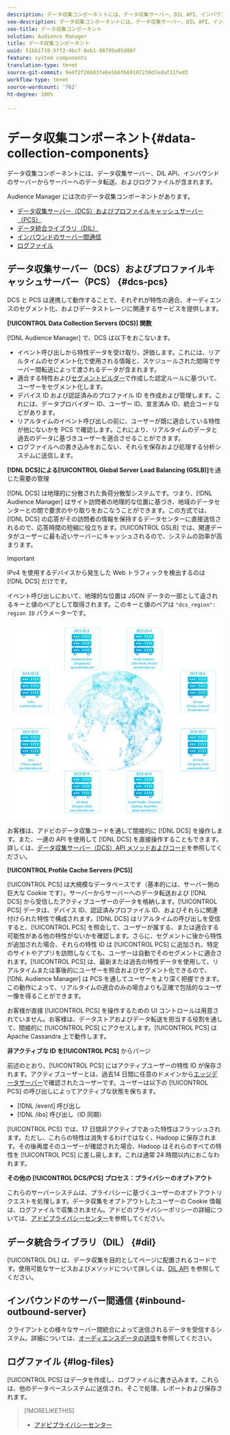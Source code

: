 ```yaml
---
description: データ収集コンポーネントには、データ収集サーバー、DIL API、インバウンドのサーバーからサーバーへのデータ転送、およびログファイルが含まれます。
seo-description: データ収集コンポーネントには、データ収集サーバー、DIL API、インバウンドのサーバーからサーバーへのデータ転送、およびログファイルが含まれます。
seo-title: データ収集コンポーネント
solution: Audience Manager
title: データ収集コンポーネント
uuid: 51bb1719-5ff2-4bc7-8eb1-98795e05d08f
feature: system components
translation-type: tm+mt
source-git-commit: 9e4f2f26b83fe6e5b6f669107239d7edaf11fed3
workflow-type: tm+mt
source-wordcount: '762'
ht-degree: 100%

---
```



# データ収集コンポーネント{#data-collection-components}

データ収集コンポーネントには、データ収集サーバー、DIL API、インバウンドのサーバーからサーバーへのデータ転送、およびログファイルが含まれます。

<!-- 

c_compcollect.xml

 -->

Audience Manager には次のデータ収集コンポーネントがあります。

* [データ収集サーバー（DCS）およびプロファイルキャッシュサーバー（PCS）](../../reference/system-components/components-data-collection.md#dcs-pcs)
* [データ統合ライブラリ（DIL）](../../reference/system-components/components-data-collection.md#dil)
* [インバウンドのサーバー間通信](../../reference/system-components/components-data-collection.md#inbound-outbound-server)
* [ログファイル](../../reference/system-components/components-data-collection.md#log-files)

## データ収集サーバー（DCS）およびプロファイルキャッシュサーバー（PCS） {#dcs-pcs}

DCS と PCS は連携して動作することで、それぞれが特性の適合、オーディエンスのセグメント化、およびデータストレージに関連するサービスを提供します。

**[!UICONTROL Data Collection Servers (DCS)] 関数**

[!DNL Audience Manager] で、DCS は以下をおこないます。

* イベント呼び出しから特性データを受け取り、評価します。これには、リアルタイムのセグメント化で使用される情報と、スケジュールされた間隔でサーバー間転送によって渡されるデータが含まれます。
* 適合する特性および[セグメントビルダー](../../features/segments/segment-builder.md)で作成した認定ルールに基づいて、ユーザーをセグメント化します。
* デバイス ID および認証済みのプロファイル ID を作成および管理します。これには、データプロバイダー ID、ユーザー ID、宣言済み ID、統合コードなどがあります。
* リアルタイムのイベント呼び出しの前に、ユーザーが既に適合している特性が他にないかを PCS で確認します。これにより、リアルタイムのデータと過去のデータに基づきユーザーを適合させることができます。
* ログファイルへの書き込みをおこない、それらを保存および処理する分析システムに送信します。

**[!DNL DCS]による[!UICONTROL Global Server Load Balancing (GSLB)]**&#x200B;を通じた需要の管理

[!DNL DCS] は地理的に分散された負荷分散型システムです。つまり、[!DNL Audience Manager] はサイト訪問者の地理的な位置に基づき、地域のデータセンターとの間で要求のやり取りをおこなうことができます。この方式では、[!DNL DCS] の応答がその訪問者の情報を保持するデータセンターに直接送信されるので、応答時間の短縮に役立ちます。[!UICONTROL GSLB] では、関連データがユーザーに最も近いサーバーにキャッシュされるので、システムの効率が高まります。

>[!IMPORTANT]
>
>IPv4 を使用するデバイスから発生した Web トラフィックを検出するのは [!DNL DCS] だけです。

イベント呼び出しにおいて、地理的な位置は JSON データの一部として返されるキーと値のペアとして取得されます。このキーと値のペアは `"dcs_region": region ID` パラメーターです。

![](assets/dcs-map.png)

お客様は、アドビのデータ収集コードを通して間接的に [!DNL DCS] を操作します。また、一連の API を使用して [!DNL DCS] を直接操作することもできます。詳しくは、[データ収集サーバー（DCS）API メソッドおよびコード](../../api/dcs-intro/dcs-event-calls/dcs-event-calls.md)を参照してください。

**[!UICONTROL Profile Cache Servers (PCS)]**

[!UICONTROL PCS] は大規模なデータベースです（基本的には、サーバー側の巨大な Cookie です）。サーバーからサーバーへのデータ転送および [!DNL DCS] から受信したアクティブユーザーのデータを格納します。[!UICONTROL PCS] データは、デバイス ID、認証済みプロファイル ID、およびそれらに関連付けられた特性で構成されます。[!DNL DCS] はリアルタイムの呼び出しを受信すると、[!UICONTROL PCS] を照会して、ユーザーが属する、または適合する可能性がある他の特性がないかを確認します。さらに、セグメントに後から特性が追加された場合、それらの特性 ID は [!UICONTROL PCS] に追加され、特定のサイトやアプリを訪問しなくても、ユーザーは自動でそのセグメントに適合されます。[!UICONTROL PCS] は、最新または過去の特性データを使用して、リアルタイムまたは事後的にユーザーを照合およびセグメント化できるので、[!DNL Audience Manager] は PCS を通してユーザーをより深く把握できます。この動作によって、リアルタイムの適合のみの場合よりも正確で包括的なユーザー像を得ることができます。

お客様が直接 [!UICONTROL PCS] を操作するための UI コントロールは用意されていません。お客様は、データストアおよびデータ転送を担当する役割を通して、間接的に [!UICONTROL PCS] にアクセスします。[!UICONTROL PCS] は Apache Cassandra 上で動作します。

**非アクティブな ID を[!UICONTROL PCS]** からパージ

前述のとおり、[!UICONTROL PCS] にはアクティブユーザーの特性 ID が保存されます。アクティブユーザーとは、過去14 日間に任意のドメインから[エッジデータサーバー](../../reference/system-components/components-edge.md)で確認されたユーザーです。ユーザーは以下の [!UICONTROL PCS] の呼び出しによってアクティブな状態を保ちます。

* [!DNL /event] 呼び出し
* [!DNL /ibs] 呼び出し（ID 同期）

<!-- 

Removed /dpm calls from the bulleted list. /dpm calls have been deprecated.

 -->

[!UICONTROL PCS] では、17 日間非アクティブであった特性はフラッシュされます。ただし、これらの特性は消失するわけではなく、Hadoop に保存されます。その後再度そのユーザーが確認された場合、Hadoop はそれらのすべての特性を [!UICONTROL PCS] に差し戻します。これは通常 24 時間以内におこなわれます。

**その他の [!UICONTROL DCS/PCS] プロセス：プライバシーのオプトアウト**

これらのサーバーシステムは、プライバシーに基づくユーザーのオプトアウトリクエストを処理します。データ収集をオプトアウトしたユーザーの Cookie 情報は、ログファイルで収集されません。アドビのプライバシーポリシーの詳細については、[アドビプライバシーセンター](https://www.adobe.com/privacy/advertising-services.html)を参照してください。

## データ統合ライブラリ（DIL） {#dil}

[!UICONTROL DIL] は、データ収集を目的としてページに配置されるコードです。使用可能なサービスおよびメソッドについて詳しくは、[DIL API](../../dil/dil-overview.md) を参照してください。

## インバウンドのサーバー間通信 {#inbound-outbound-server}

クライアントとの様々なサーバー間統合によって送信されるデータを受信するシステム。詳細については、[オーディエンスデータの送信](/help/using/integration/sending-audience-data/real-time-data-integration/real-time-tech-specs.md)を参照してください。

## ログファイル {#log-files}

[!UICONTROL PCS] はデータを作成し、ログファイルに書き込みます。これらは、他のデータベースシステムに送信され、そこで処理、レポートおよび保存されます。

>[!MORELIKETHIS]
>
>* [アドビプライバシーセンター](https://www.adobe.com/jp/privacy.html)

